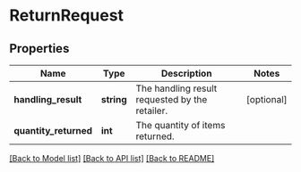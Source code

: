 # ReturnRequest

## Properties
Name | Type | Description | Notes
------------ | ------------- | ------------- | -------------
**handling_result** | **string** | The handling result requested by the retailer. | [optional] 
**quantity_returned** | **int** | The quantity of items returned. | 

[[Back to Model list]](../README.md#documentation-for-models) [[Back to API list]](../README.md#documentation-for-api-endpoints) [[Back to README]](../README.md)


